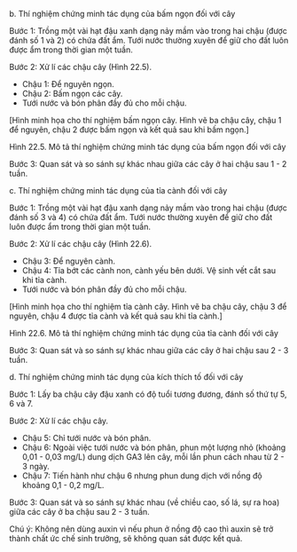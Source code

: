 b. Thí nghiệm chứng minh tác dụng của bấm ngọn đối với cây

Bước 1: Trồng một vài hạt đậu xanh dạng nảy mầm vào trong hai chậu (được đánh số 1 và 2) có chứa đất ẩm. Tưới nước thường xuyên để giữ cho đất luôn được ẩm trong thời gian một tuần.

Bước 2: Xử lí các chậu cây (Hình 22.5).
+ Chậu 1: Để nguyên ngọn.
+ Chậu 2: Bấm ngọn các cây.
+ Tưới nước và bón phân đầy đủ cho mỗi chậu.

[Hình minh họa cho thí nghiệm bấm ngọn cây. Hình vẽ ba chậu cây, chậu 1 để nguyên, chậu 2 được bấm ngọn và kết quả sau khi bấm ngọn.]

Hình 22.5. Mô tả thí nghiệm chứng minh tác dụng của bấm ngọn đối với cây

Bước 3: Quan sát và so sánh sự khác nhau giữa các cây ở hai chậu sau 1 - 2 tuần.

c. Thí nghiệm chứng minh tác dụng của tỉa cành đối với cây

Bước 1: Trồng một vài hạt đậu xanh dạng nảy mầm vào trong hai chậu (được đánh số 3 và 4) có chứa đất ẩm. Tưới nước thường xuyên để giữ cho đất luôn được ẩm trong thời gian một tuần.

Bước 2: Xử lí các chậu cây (Hình 22.6).
+ Chậu 3: Để nguyên cành.
+ Chậu 4: Tỉa bớt các cành non, cành yếu bên dưới. Vệ sinh vết cắt sau khi tỉa cành.
+ Tưới nước và bón phân đầy đủ cho mỗi chậu.

[Hình minh họa cho thí nghiệm tỉa cành cây. Hình vẽ ba chậu cây, chậu 3 để nguyên, chậu 4 được tỉa cành và kết quả sau khi tỉa cành.]

Hình 22.6. Mô tả thí nghiệm chứng minh tác dụng của tỉa cành đối với cây

Bước 3: Quan sát và so sánh sự khác nhau giữa các cây ở hai chậu sau 2 - 3 tuần.

d. Thí nghiệm chứng minh tác dụng của kích thích tố đối với cây

Bước 1: Lấy ba chậu cây đậu xanh có độ tuổi tương đương, đánh số thứ tự 5, 6 và 7.

Bước 2: Xử lí các chậu cây.
+ Chậu 5: Chỉ tưới nước và bón phân.
+ Chậu 6: Ngoài việc tưới nước và bón phân, phun một lượng nhỏ (khoảng 0,01 - 0,03 mg/L) dung dịch GA3 lên cây, mỗi lần phun cách nhau từ 2 - 3 ngày.
+ Chậu 7: Tiến hành như chậu 6 nhưng phun dung dịch với nồng độ khoảng 0,1 - 0,2 mg/L.

Bước 3: Quan sát và so sánh sự khác nhau (về chiều cao, số lá, sự ra hoa) giữa các cây ở ba chậu sau 2 - 3 tuần.

Chú ý: Không nên dùng auxin vì nếu phun ở nồng độ cao thì auxin sẽ trở thành chất ức chế sinh trưởng, sẽ không quan sát được kết quả.